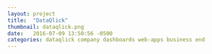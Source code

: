 ```yaml
---
layout: project
title:  "DataQlick"
thumbnail: dataqlick.png
date:   2016-07-09 13:50:56 -0500
categories: dataqlick company dashboards web-apps business end
---
```

